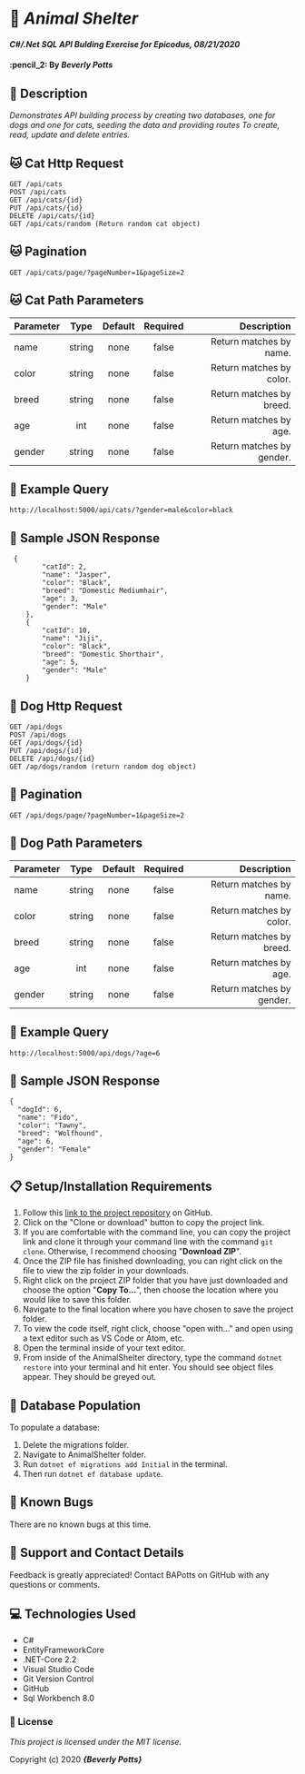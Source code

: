 # :paw_prints: _Animal Shelter_

#### _C#/.Net SQL API Bulding Exercise for Epicodus, 08/21/2020_

#### :pencil_2: By _**Beverly Potts**_

## :gem: Description

_Demonstrates API building process by creating two databases, one for dogs and one for cats, seeding the data and providing routes To create, read, update and delete entries._

## :cat: Cat Http Request
```
GET /api/cats
POST /api/cats
GET /api/cats/{id}
PUT /api/cats/{id}
DELETE /api/cats/{id}
GET /api/cats/random (Return random cat object)
```

## :cat: Pagination
```
GET /api/cats/page/?pageNumber=1&pageSize=2
```

## :cat: Cat Path Parameters

| Parameter  |   Type   |  Default |  Required  | Description |
|------|:------:|:------:|:------:|-------------:|
|name|string|none|false|Return matches by name.|
|color|string|none|false|Return matches by color.|
|breed|string|none|false|Return matches by breed.|
|age|int|none|false|Return matches by age.|
|gender|string|none|false|Return matches by gender.|

## :dart: Example Query
```
http://localhost:5000/api/cats/?gender=male&color=black
```

## :dart: Sample JSON Response
```
 {
        "catId": 2,
        "name": "Jasper",
        "color": "Black",
        "breed": "Domestic Mediumhair",
        "age": 3,
        "gender": "Male"
    },
    {
        "catId": 10,
        "name": "Jiji",
        "color": "Black",
        "breed": "Domestic Shorthair",
        "age": 5,
        "gender": "Male"
    }
```

## :dog: Dog Http Request
```
GET /api/dogs
POST /api/dogs
GET /api/dogs/{id}
PUT /api/dogs/{id}
DELETE /api/dogs/{id}
GET /ap/dogs/random (return random dog object)
```

## :dog: Pagination
```
GET /api/dogs/page/?pageNumber=1&pageSize=2
```

## :dog: Dog Path Parameters

| Parameter  |   Type   |  Default |  Required  | Description |
|------|:------:|:------:|:------:|-------------:|
|name|string|none|false|Return matches by name.|
|color|string|none|false|Return matches by color.|
|breed|string|none|false|Return matches by breed.|
|age|int|none|false|Return matches by age.|
|gender|string|none|false|Return matches by gender.|

## :dart: Example Query
```
http://localhost:5000/api/dogs/?age=6
```

## :dart: Sample JSON Response
```
{
  "dogId": 6,
  "name": "Fido",
  "color": "Tawny",
  "breed": "Wolfhound",
  "age": 6,
  "gender": "Female"
}
```

## :clipboard: Setup/Installation Requirements


  1. Follow this [link to the project repository](https://github.com/BAPotts/AnimalShelter.Solution.git) on GitHub. 
  2. Click on the "Clone or download" button to copy the project link.     
  3. If you are comfortable with the command line, you can copy the project link and clone it through your command line with the command `git clone`. Otherwise, I recommend choosing "**Download ZIP**".     
  4. Once the ZIP file has finished downloading, you can right click on the file to view the zip folder in your downloads.     
  5. Right click on the project ZIP folder that you have just downloaded and choose the option "**Copy To...**", then choose the location where you would like to save this folder.      
  6. Navigate to the final location where you have chosen to save the project folder.      
  7. To view the code itself, right click, choose "open with..." and open using a text editor such as VS Code or Atom, etc.
  8. Open the terminal inside of your text editor.
  9. From inside of the AnimalShelter directory, type the command `dotnet restore` into your terminal and hit enter. You should see object files appear. They should be greyed out.

## :card_index: Database Population
To populate a database:
1. Delete the migrations folder.
2. Navigate to AnimalShelter folder.
3. Run `dotnet ef migrations add Initial` in the terminal.
4. Then run `dotnet ef database update`.

## :bug: Known Bugs

There are no known bugs at this time.

## :raising_hand: Support and Contact Details

Feedback is greatly appreciated! Contact BAPotts on GitHub with any questions or comments.

## :computer: Technologies Used

* C# 
* EntityFrameworkCore
* .NET-Core 2.2
* Visual Studio Code
* Git Version Control 
* GitHub
* Sql Workbench 8.0

### :scroll: License

*This project is licensed under the MIT license.*

Copyright (c) 2020 **_{Beverly Potts}_**